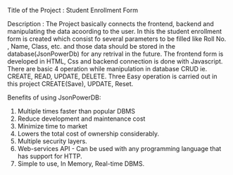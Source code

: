 Title of the Project :
    Student Enrollment Form
    
Description :
The Project basically connects the frontend, backend and manipulating the data acoording to the user. In this the student enrollment form is created which consist fo several parameters to be filled like Roll No. , Name, Class, etc. and those data should be stored in the database(JsonPowerDb) for any retrival in the future. The frontend form is developed in HTML, Css and backend connection is done with Javascript. There are basic 4 operation while manipulation in database CRUD ie. CREATE, READ, UPDATE, DELETE. Three Easy operation is carried out in this project CREATE(Save), UPDATE, Reset. 

Benefits of using JsonPowerDB:
1. Multiple times faster than popular DBMS
2. Reduce development and maintenance cost
3. Minimize time to market
4. Lowers the total cost of ownership considerably.
5. Multiple security layers.
6. Web-services API - Can be used with any programming language that has support for HTTP.
7. Simple to use, In Memory, Real-time DBMS.

